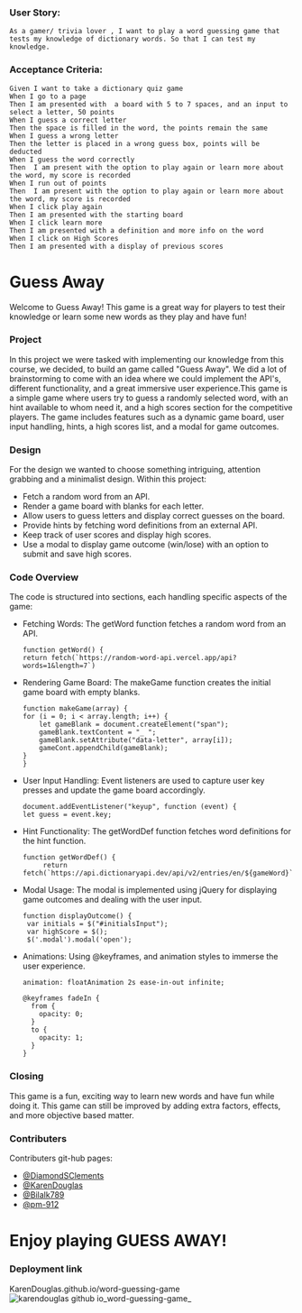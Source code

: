 ### User Story: 
```
As a gamer/ trivia lover , I want to play a word guessing game that tests my knowledge of dictionary words. So that I can test my knowledge.
```

### Acceptance Criteria:
```
Given I want to take a dictionary quiz game
When I go to a page 
Then I am presented with  a board with 5 to 7 spaces, and an input to select a letter, 50 points
When I guess a correct letter
Then the space is filled in the word, the points remain the same
When I guess a wrong letter
Then the letter is placed in a wrong guess box, points will be deducted
When I guess the word correctly
Then  I am present with the option to play again or learn more about the word, my score is recorded
When I run out of points 
Then  I am present with the option to play again or learn more about the word, my score is recorded
When I click play again
Then I am presented with the starting board
When I click learn more
Then I am presented with a definition and more info on the word
When I click on High Scores
Then I am presented with a display of previous scores
```
# Guess Away
Welcome to Guess Away! This game is a great way for players to test their knowledge or learn some new words as they play and have fun!

### Project 
In this project we were tasked with implementing our knowledge from this course, we decided, to build an game called "Guess Away". We did a lot of brainstorming to come with an idea where we could implement the API's, different functionality, and a great immersive user experience.This game is a simple game where users try to guess a randomly selected word, with an hint available to whom need it, and a high scores section for the competitive players. The game includes features such as a dynamic game board, user input handling, hints, a high scores list, and a modal for game outcomes.

### Design
For the design we wanted to choose something intriguing, attention grabbing and a minimalist design. Within this project:

* Fetch a random word from an API.
* Render a game board with blanks for each letter.
* Allow users to guess letters and display correct guesses on the board.
* Provide hints by fetching word definitions from an external API.
* Keep track of user scores and display high scores.
* Use a modal to display game outcome (win/lose) with an option to submit and save high scores.

### Code Overview
The code is structured into sections, each handling specific aspects of the game:

* Fetching Words: The getWord function fetches a random word from an API.
    ```
    function getWord() {
    return fetch(`https://random-word-api.vercel.app/api?words=1&length=7`)
    ```
* Rendering Game Board: The makeGame function creates the initial game board with empty blanks.
    ```
    function makeGame(array) {
    for (i = 0; i < array.length; i++) {
        let gameBlank = document.createElement("span");
        gameBlank.textContent = "_ ";
        gameBlank.setAttribute("data-letter", array[i]);
        gameCont.appendChild(gameBlank);
    }
    }
    ```
* User Input Handling: Event listeners are used to capture user key presses and update the game board accordingly.
    ```
    document.addEventListener("keyup", function (event) {
    let guess = event.key;
    ```
* Hint Functionality: The getWordDef function fetches word definitions for the hint function.
   ```
   function getWordDef() {
        return fetch(`https://api.dictionaryapi.dev/api/v2/entries/en/${gameWord}`)
   ```
* Modal Usage: The modal is implemented using jQuery for displaying game outcomes and dealing with the user input.
   ```
   function displayOutcome() {
    var initials = $("#initialsInput");
    var highScore = $();
    $('.modal').modal('open');
   ```
* Animations: Using @keyframes, and animation styles to immerse the user experience.
  ```
  animation: floatAnimation 2s ease-in-out infinite;
  
  @keyframes fadeIn {
    from {
      opacity: 0;
    }
    to {
      opacity: 1;
    }
  }
  ```
  
### Closing 
This game is a fun, exciting way to learn new words and have fun while doing it. This game can still be improved by adding extra factors, effects, and more objective based matter.  

### Contributers
Contributers git-hub pages:
* [@DiamondSClements](https://github.com/DiamondSClements)
* [@KarenDouglas](https://github.com/KarenDouglas)
* [@Bilalk789](https://github.com/Bilalk789)
* [@pm-912](https://github.com/pm-912) 

# Enjoy playing GUESS AWAY!

### Deployment link
KarenDouglas.github.io/word-guessing-game
![karendouglas github io_word-guessing-game_](https://github.com/KarenDouglas/word-guessing-game/assets/153332797/11880459-60ea-44a5-baed-428ed89975ea)


